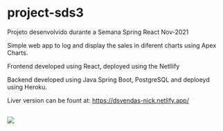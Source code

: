# project-sds3
Projeto desenvolvido durante a Semana Spring React Nov-2021

Simple web app to log and display the sales in diferent charts using Apex Charts.

Frontend developed using React, deployed using the Netllify

Backend developed using Java Spring Boot, PostgreSQL and deploeyd using Heroku.

Liver version can be fount at:
https://dsvendas-nick.netlify.app/

##

![](https://imgur.com/eAVffyF.png)
